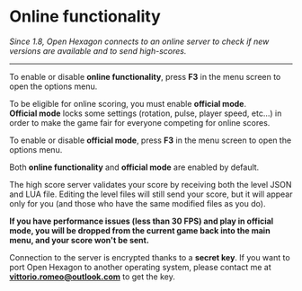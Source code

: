 # Online functionality #

*Since 1.8, Open Hexagon connects to an online server to check if new versions are available and to send high-scores.*

---

To enable or disable **online functionality**, press **F3** in the menu screen to open the options menu.

To be eligible for online scoring, you must enable **official mode**.</br>
**Official mode** locks some settings (rotation, pulse, player speed, etc...) in order to make the game fair for everyone competing for online scores.

To enable or disable **official mode**, press **F3** in the menu screen to open the options menu.

Both **online functionality** and **official mode** are enabled by default.

The high score server validates your score by receiving both the level JSON and LUA file. Editing the level files will still send your score, but it will appear only for you (and those who have the same modified files as you do).

**If you have performance issues (less than 30 FPS) and play in official mode, you will be dropped from the current game back into the main menu, and your score won't be sent.**

Connection to the server is encrypted thanks to a **secret key**. If you want to port Open Hexagon to another operating system, please contact me at **vittorio.romeo@outlook.com** to get the key.